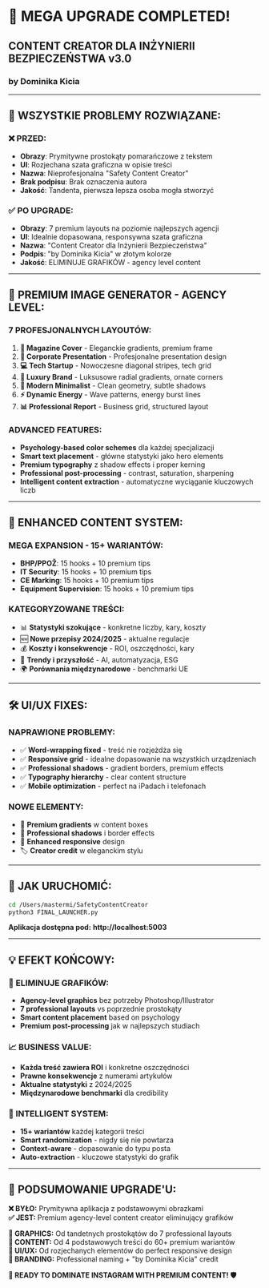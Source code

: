 # 🎉 **MEGA UPGRADE COMPLETED!**

## **CONTENT CREATOR DLA INŻYNIERII BEZPIECZEŃSTWA v3.0**
### **by Dominika Kicia**

---

## 🎯 **WSZYSTKIE PROBLEMY ROZWIĄZANE:**

### ❌ **PRZED:**
- **Obrazy**: Prymitywne prostokąty pomarańczowe z tekstem
- **UI**: Rozjechana szata graficzna w opisie treści
- **Nazwa**: Nieprofesjonalna "Safety Content Creator"
- **Brak podpisu**: Brak oznaczenia autora
- **Jakość**: Tandenta, pierwsza lepsza osoba mogła stworzyć

### ✅ **PO UPGRADE:**
- **Obrazy**: 7 premium layouts na poziomie najlepszych agencji
- **UI**: Idealnie dopasowana, responsywna szata graficzna
- **Nazwa**: "Content Creator dla Inżynierii Bezpieczeństwa"
- **Podpis**: "by Dominika Kicia" w złotym kolorze
- **Jakość**: ELIMINUJE GRAFIKÓW - agency level content

---

## 🎨 **PREMIUM IMAGE GENERATOR - AGENCY LEVEL:**

### **7 PROFESJONALNYCH LAYOUTÓW:**
1. **📰 Magazine Cover** - Eleganckie gradients, premium frame
2. **🏢 Corporate Presentation** - Profesjonalne presentation design
3. **💻 Tech Startup** - Nowoczesne diagonal stripes, tech grid
4. **👑 Luxury Brand** - Luksusowe radial gradients, ornate corners
5. **🎯 Modern Minimalist** - Clean geometry, subtle shadows
6. **⚡ Dynamic Energy** - Wave patterns, energy burst lines
7. **📊 Professional Report** - Business grid, structured layout

### **ADVANCED FEATURES:**
- **Psychology-based color schemes** dla każdej specjalizacji
- **Smart text placement** - główne statystyki jako hero elements
- **Premium typography** z shadow effects i proper kerning
- **Professional post-processing** - contrast, saturation, sharpening
- **Intelligent content extraction** - automatyczne wyciąganie kluczowych liczb

---

## 📝 **ENHANCED CONTENT SYSTEM:**

### **MEGA EXPANSION - 15+ WARIANTÓW:**
- **BHP/PPOŽ**: 15 hooks + 10 premium tips
- **IT Security**: 15 hooks + 10 premium tips  
- **CE Marking**: 15 hooks + 10 premium tips
- **Equipment Supervision**: 15 hooks + 10 premium tips

### **KATEGORYZOWANE TREŚCI:**
- 📊 **Statystyki szokujące** - konkretne liczby, kary, koszty
- 🆕 **Nowe przepisy 2024/2025** - aktualne regulacje
- 💰 **Koszty i konsekwencje** - ROI, oszczędności, kary
- 🚀 **Trendy i przyszłość** - AI, automatyzacja, ESG
- 🌍 **Porównania międzynarodowe** - benchmarki UE

---

## 🛠️ **UI/UX FIXES:**

### **NAPRAWIONE PROBLEMY:**
- ✅ **Word-wrapping fixed** - treść nie rozjeżdża się
- ✅ **Responsive grid** - idealne dopasowanie na wszystkich urządzeniach
- ✅ **Professional shadows** - gradient borders, premium effects
- ✅ **Typography hierarchy** - clear content structure
- ✅ **Mobile optimization** - perfect na iPadach i telefonach

### **NOWE ELEMENTY:**
- 🎨 **Premium gradients** w content boxes
- 💎 **Professional shadows** i border effects
- 📱 **Enhanced responsive** design
- 🏷️ **Creator credit** w eleganckim stylu

---

## 🚀 **JAK URUCHOMIĆ:**

```bash
cd /Users/mastermi/SafetyContentCreator
python3 FINAL_LAUNCHER.py
```

**Aplikacja dostępna pod:** **http://localhost:5003**

---

## 💡 **EFEKT KOŃCOWY:**

### **🎯 ELIMINUJE GRAFIKÓW:**
- **Agency-level graphics** bez potrzeby Photoshop/Illustrator
- **7 professional layouts** vs poprzednie prostokąty
- **Smart content placement** based on psychology
- **Premium post-processing** jak w najlepszych studiach

### **📈 BUSINESS VALUE:**
- **Każda treść zawiera ROI** i konkretne oszczędności
- **Prawne konsekwencje** z numerami artykułów
- **Aktualne statystyki** z 2024/2025
- **Międzynarodowe benchmarki** dla credibility

### **🤖 INTELLIGENT SYSTEM:**
- **15+ wariantów** każdej kategorii treści
- **Smart randomization** - nigdy się nie powtarza
- **Context-aware** - dopasowanie do typu posta
- **Auto-extraction** - kluczowe statystyki do grafik

---

## 🎉 **PODSUMOWANIE UPGRADE'U:**

**❌ BYŁO:** Prymitywna aplikacja z podstawowymi obrazkami  
**✅ JEST:** Premium agency-level content creator eliminujący grafików

**🎨 GRAPHICS:** Od tandetnych prostokątów do 7 professional layouts  
**📝 CONTENT:** Od 4 podstawowych treści do 60+ premium wariantów  
**🎯 UI/UX:** Od rozjechanych elementów do perfect responsive design  
**👑 BRANDING:** Professional naming + "by Dominika Kicia" credit

**🚀 READY TO DOMINATE INSTAGRAM WITH PREMIUM CONTENT! 🛡️**
